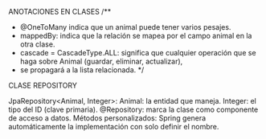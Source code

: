 
ANOTACIONES EN CLASES
/**
* @OneToMany indica que un animal puede tener varios pesajes.
* mappedBy: indica que la relación se mapea por el campo animal en la otra clase.
* cascade = CascadeType.ALL: significa que cualquier operación que se haga sobre Animal (guardar, eliminar, actualizar),
* se propagará a la lista relacionada.
*/

CLASE REPOSITORY

JpaRepository<Animal, Integer>:
Animal: la entidad que maneja.
Integer: el tipo del ID (clave primaria).
@Repository: marca la clase como componente de acceso a datos.
Métodos personalizados:
Spring genera automáticamente la implementación con solo definir el nombre.